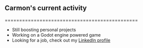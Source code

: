 ## Carmon's current activity
==============================================

- Still boosting personal projects
- Working on a Godot engine powered game
- Looking for a job, check out my [LinkedIn profile](https://www.linkedin.com/in/carmon/) 
